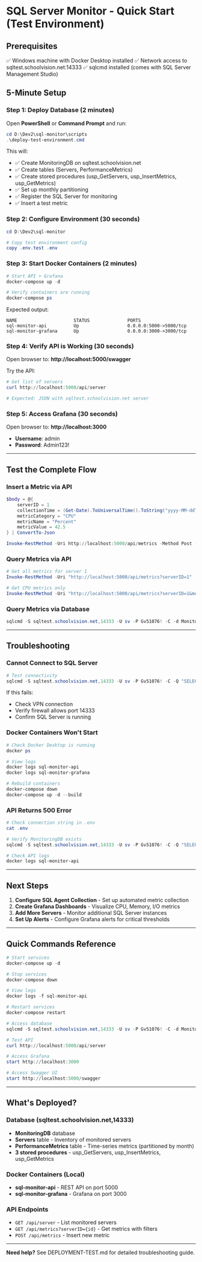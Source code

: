 # SQL Server Monitor - Quick Start (Test Environment)

## Prerequisites

✅ Windows machine with Docker Desktop installed
✅ Network access to sqltest.schoolvision.net:14333
✅ sqlcmd installed (comes with SQL Server Management Studio)

## 5-Minute Setup

### Step 1: Deploy Database (2 minutes)

Open **PowerShell** or **Command Prompt** and run:

```powershell
cd D:\Dev2\sql-monitor\scripts
.\deploy-test-environment.cmd
```

This will:
- ✅ Create MonitoringDB on sqltest.schoolvision.net
- ✅ Create tables (Servers, PerformanceMetrics)
- ✅ Create stored procedures (usp_GetServers, usp_InsertMetrics, usp_GetMetrics)
- ✅ Set up monthly partitioning
- ✅ Register the SQL Server for monitoring
- ✅ Insert a test metric

### Step 2: Configure Environment (30 seconds)

```powershell
cd D:\Dev2\sql-monitor

# Copy test environment config
copy .env.test .env
```

### Step 3: Start Docker Containers (2 minutes)

```powershell
# Start API + Grafana
docker-compose up -d

# Verify containers are running
docker-compose ps
```

Expected output:
```
NAME                     STATUS              PORTS
sql-monitor-api          Up                  0.0.0.0:5000->5000/tcp
sql-monitor-grafana      Up                  0.0.0.0:3000->3000/tcp
```

### Step 4: Verify API is Working (30 seconds)

Open browser to: **http://localhost:5000/swagger**

Try the API:
```powershell
# Get list of servers
curl http://localhost:5000/api/server

# Expected: JSON with sqltest.schoolvision.net server
```

### Step 5: Access Grafana (30 seconds)

Open browser to: **http://localhost:3000**

- **Username**: admin
- **Password**: Admin123!

---

## Test the Complete Flow

### Insert a Metric via API

```powershell
$body = @{
    serverID = 1
    collectionTime = (Get-Date).ToUniversalTime().ToString("yyyy-MM-ddTHH:mm:ssZ")
    metricCategory = "CPU"
    metricName = "Percent"
    metricValue = 42.5
} | ConvertTo-Json

Invoke-RestMethod -Uri http://localhost:5000/api/metrics -Method Post -Body $body -ContentType "application/json"
```

### Query Metrics via API

```powershell
# Get all metrics for server 1
Invoke-RestMethod -Uri "http://localhost:5000/api/metrics?serverID=1"

# Get CPU metrics only
Invoke-RestMethod -Uri "http://localhost:5000/api/metrics?serverID=1&metricCategory=CPU"
```

### Query Metrics via Database

```powershell
sqlcmd -S sqltest.schoolvision.net,14333 -U sv -P Gv51076! -C -d MonitoringDB -Q "EXEC dbo.usp_GetMetrics @ServerID=1"
```

---

## Troubleshooting

### Cannot Connect to SQL Server

```powershell
# Test connectivity
sqlcmd -S sqltest.schoolvision.net,14333 -U sv -P Gv51076! -C -Q "SELECT @@VERSION"
```

If this fails:
- Check VPN connection
- Verify firewall allows port 14333
- Confirm SQL Server is running

### Docker Containers Won't Start

```powershell
# Check Docker Desktop is running
docker ps

# View logs
docker logs sql-monitor-api
docker logs sql-monitor-grafana

# Rebuild containers
docker-compose down
docker-compose up -d --build
```

### API Returns 500 Error

```powershell
# Check connection string in .env
cat .env

# Verify MonitoringDB exists
sqlcmd -S sqltest.schoolvision.net,14333 -U sv -P Gv51076! -C -Q "SELECT name FROM sys.databases WHERE name='MonitoringDB'"

# Check API logs
docker logs sql-monitor-api
```

---

## Next Steps

1. **Configure SQL Agent Collection** - Set up automated metric collection
2. **Create Grafana Dashboards** - Visualize CPU, Memory, I/O metrics
3. **Add More Servers** - Monitor additional SQL Server instances
4. **Set Up Alerts** - Configure Grafana alerts for critical thresholds

---

## Quick Commands Reference

```powershell
# Start services
docker-compose up -d

# Stop services
docker-compose down

# View logs
docker logs -f sql-monitor-api

# Restart services
docker-compose restart

# Access database
sqlcmd -S sqltest.schoolvision.net,14333 -U sv -P Gv51076! -C -d MonitoringDB

# Test API
curl http://localhost:5000/api/server

# Access Grafana
start http://localhost:3000

# Access Swagger UI
start http://localhost:5000/swagger
```

---

## What's Deployed?

### Database (sqltest.schoolvision.net,14333)
- **MonitoringDB** database
- **Servers** table - Inventory of monitored servers
- **PerformanceMetrics** table - Time-series metrics (partitioned by month)
- **3 stored procedures** - usp_GetServers, usp_InsertMetrics, usp_GetMetrics

### Docker Containers (Local)
- **sql-monitor-api** - REST API on port 5000
- **sql-monitor-grafana** - Grafana on port 3000

### API Endpoints
- `GET /api/server` - List monitored servers
- `GET /api/metrics?serverID={id}` - Get metrics with filters
- `POST /api/metrics` - Insert new metric

---

**Need help?** See DEPLOYMENT-TEST.md for detailed troubleshooting guide.

